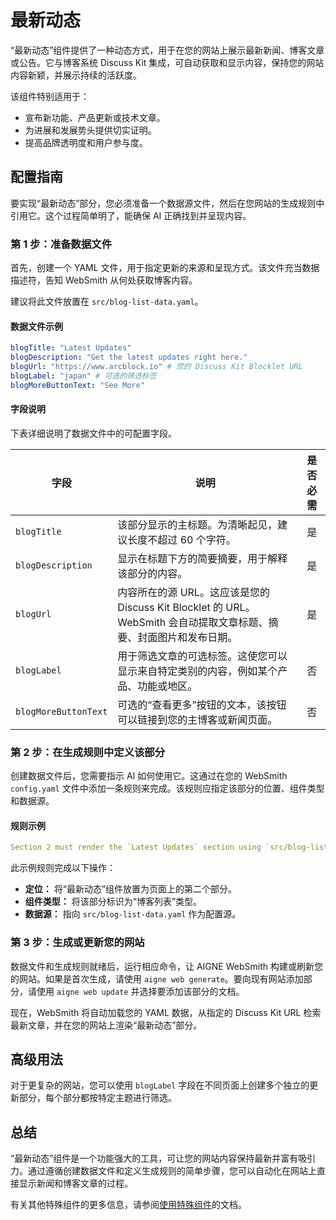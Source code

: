 # 最新动态

“最新动态”组件提供了一种动态方式，用于在您的网站上展示最新新闻、博客文章或公告。它与博客系统 Discuss Kit 集成，可自动获取和显示内容，保持您的网站内容新颖，并展示持续的活跃度。

该组件特别适用于：
- 宣布新功能、产品更新或技术文章。
- 为进展和发展势头提供切实证明。
- 提高品牌透明度和用户参与度。

## 配置指南

要实现“最新动态”部分，您必须准备一个数据源文件，然后在您网站的生成规则中引用它。这个过程简单明了，能确保 AI 正确找到并呈现内容。

### 第 1 步：准备数据文件

首先，创建一个 YAML 文件，用于指定更新的来源和呈现方式。该文件充当数据描述符，告知 WebSmith 从何处获取博客内容。

建议将此文件放置在 `src/blog-list-data.yaml`。

#### 数据文件示例

```yaml src/blog-list-data.yaml icon=yaml
blogTitle: "Latest Updates"
blogDescription: "Get the latest updates right here."
blogUrl: "https://www.arcblock.io" # 您的 Discuss Kit Blocklet URL
blogLabel: "japan" # 可选的筛选标签
blogMoreButtonText: "See More"
```

#### 字段说明

下表详细说明了数据文件中的可配置字段。

| 字段 | 说明 | 是否必需 |
| -------------------- | ------------------------------------------------------------------------------------------------------------------------------------------------------------------------------------------------------ | :------: |
| `blogTitle` | 该部分显示的主标题。为清晰起见，建议长度不超过 60 个字符。 | 是 |
| `blogDescription` | 显示在标题下方的简要摘要，用于解释该部分的内容。 | 是 |
| `blogUrl` | 内容所在的源 URL。这应该是您的 Discuss Kit Blocklet 的 URL。WebSmith 会自动提取文章标题、摘要、封面图片和发布日期。 | 是 |
| `blogLabel` | 用于筛选文章的可选标签。这使您可以显示来自特定类别的内容，例如某个产品、功能或地区。 | 否 |
| `blogMoreButtonText` | 可选的“查看更多”按钮的文本，该按钮可以链接到您的主博客或新闻页面。 | 否 |

### 第 2 步：在生成规则中定义该部分

创建数据文件后，您需要指示 AI 如何使用它。这通过在您的 WebSmith `config.yaml` 文件中添加一条规则来完成。该规则应指定该部分的位置、组件类型和数据源。

#### 规则示例

```yaml config.yaml icon=yaml
Section 2 must render the `Latest Updates` section using `src/blog-list-data.yaml` as immediate proof and momentum. Connect each featured post to a specific ArcBlock capability or outcome.
```

此示例规则完成以下操作：
*   **定位：** 将“最新动态”组件放置为页面上的第二个部分。
*   **组件类型：** 将该部分标识为“博客列表”类型。
*   **数据源：** 指向 `src/blog-list-data.yaml` 作为配置源。

### 第 3 步：生成或更新您的网站

数据文件和生成规则就绪后，运行相应命令，让 AIGNE WebSmith 构建或刷新您的网站。如果是首次生成，请使用 `aigne web generate`。要向现有网站添加部分，请使用 `aigne web update` 并选择要添加该部分的文档。

现在，WebSmith 将自动加载您的 YAML 数据，从指定的 Discuss Kit URL 检索最新文章，并在您的网站上渲染“最新动态”部分。

## 高级用法

对于更复杂的网站，您可以使用 `blogLabel` 字段在不同页面上创建多个独立的更新部分，每个部分都按特定主题进行筛选。

## 总结

“最新动态”组件是一个功能强大的工具，可让您的网站内容保持最新并富有吸引力。通过遵循创建数据文件和定义生成规则的简单步骤，您可以自动化在网站上直接显示新闻和博客文章的过程。

有关其他特殊组件的更多信息，请参阅[使用特殊组件](./advanced-features-using-special-components.md)的文档。